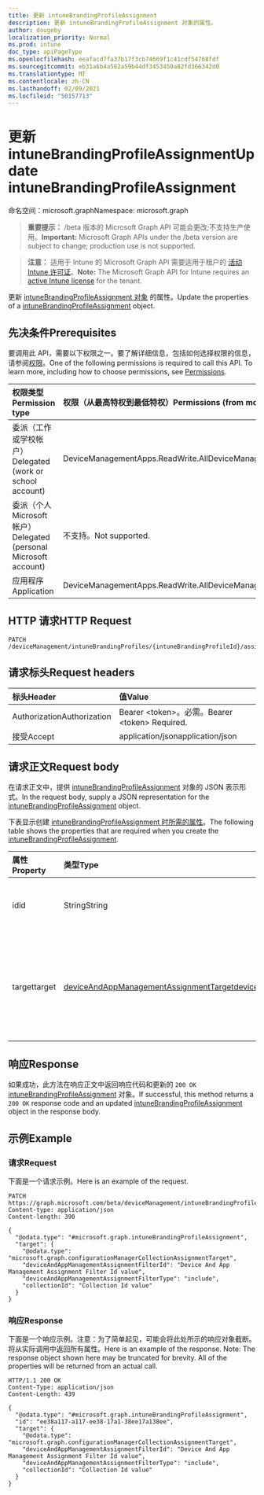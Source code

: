 ```yaml
---
title: 更新 intuneBrandingProfileAssignment
description: 更新 intuneBrandingProfileAssignment 对象的属性。
author: dougeby
localization_priority: Normal
ms.prod: intune
doc_type: apiPageType
ms.openlocfilehash: eeafacd7fa37b17f3cb74669f1c41cdf54768fdf
ms.sourcegitcommit: eb31a6b4a582a59b44df3453450a82fd366342d0
ms.translationtype: MT
ms.contentlocale: zh-CN
ms.lasthandoff: 02/09/2021
ms.locfileid: "50157713"
---
```

# <a name="update-intunebrandingprofileassignment"></a><span data-ttu-id="c0f35-103">更新 intuneBrandingProfileAssignment</span><span class="sxs-lookup"><span data-stu-id="c0f35-103">Update intuneBrandingProfileAssignment</span></span>

<span data-ttu-id="c0f35-104">命名空间：microsoft.graph</span><span class="sxs-lookup"><span data-stu-id="c0f35-104">Namespace: microsoft.graph</span></span>

> <span data-ttu-id="c0f35-105">**重要提示：** /beta 版本的 Microsoft Graph API 可能会更改;不支持生产使用。</span><span class="sxs-lookup"><span data-stu-id="c0f35-105">**Important:** Microsoft Graph APIs under the /beta version are subject to change; production use is not supported.</span></span>

> <span data-ttu-id="c0f35-106">**注意：** 适用于 Intune 的 Microsoft Graph API 需要适用于租户的 [活动 Intune 许可证](https://go.microsoft.com/fwlink/?linkid=839381)。</span><span class="sxs-lookup"><span data-stu-id="c0f35-106">**Note:** The Microsoft Graph API for Intune requires an [active Intune license](https://go.microsoft.com/fwlink/?linkid=839381) for the tenant.</span></span>

<span data-ttu-id="c0f35-107">更新 [intuneBrandingProfileAssignment 对象](../resources/intune-wip-intunebrandingprofileassignment.md) 的属性。</span><span class="sxs-lookup"><span data-stu-id="c0f35-107">Update the properties of a [intuneBrandingProfileAssignment](../resources/intune-wip-intunebrandingprofileassignment.md) object.</span></span>

## <a name="prerequisites"></a><span data-ttu-id="c0f35-108">先决条件</span><span class="sxs-lookup"><span data-stu-id="c0f35-108">Prerequisites</span></span>
<span data-ttu-id="c0f35-p101">要调用此 API，需要以下权限之一。要了解详细信息，包括如何选择权限的信息，请参阅[权限](/graph/permissions-reference)。</span><span class="sxs-lookup"><span data-stu-id="c0f35-p101">One of the following permissions is required to call this API. To learn more, including how to choose permissions, see [Permissions](/graph/permissions-reference).</span></span>

|<span data-ttu-id="c0f35-111">权限类型</span><span class="sxs-lookup"><span data-stu-id="c0f35-111">Permission type</span></span>|<span data-ttu-id="c0f35-112">权限（从最高特权到最低特权）</span><span class="sxs-lookup"><span data-stu-id="c0f35-112">Permissions (from most to least privileged)</span></span>|
|:---|:---|
|<span data-ttu-id="c0f35-113">委派（工作或学校帐户）</span><span class="sxs-lookup"><span data-stu-id="c0f35-113">Delegated (work or school account)</span></span>|<span data-ttu-id="c0f35-114">DeviceManagementApps.ReadWrite.All</span><span class="sxs-lookup"><span data-stu-id="c0f35-114">DeviceManagementApps.ReadWrite.All</span></span>|
|<span data-ttu-id="c0f35-115">委派（个人 Microsoft 帐户）</span><span class="sxs-lookup"><span data-stu-id="c0f35-115">Delegated (personal Microsoft account)</span></span>|<span data-ttu-id="c0f35-116">不支持。</span><span class="sxs-lookup"><span data-stu-id="c0f35-116">Not supported.</span></span>|
|<span data-ttu-id="c0f35-117">应用程序</span><span class="sxs-lookup"><span data-stu-id="c0f35-117">Application</span></span>|<span data-ttu-id="c0f35-118">DeviceManagementApps.ReadWrite.All</span><span class="sxs-lookup"><span data-stu-id="c0f35-118">DeviceManagementApps.ReadWrite.All</span></span>|

## <a name="http-request"></a><span data-ttu-id="c0f35-119">HTTP 请求</span><span class="sxs-lookup"><span data-stu-id="c0f35-119">HTTP Request</span></span>
<!-- {
  "blockType": "ignored"
}
-->
``` http
PATCH /deviceManagement/intuneBrandingProfiles/{intuneBrandingProfileId}/assignments/{intuneBrandingProfileAssignmentId}
```

## <a name="request-headers"></a><span data-ttu-id="c0f35-120">请求标头</span><span class="sxs-lookup"><span data-stu-id="c0f35-120">Request headers</span></span>
|<span data-ttu-id="c0f35-121">标头</span><span class="sxs-lookup"><span data-stu-id="c0f35-121">Header</span></span>|<span data-ttu-id="c0f35-122">值</span><span class="sxs-lookup"><span data-stu-id="c0f35-122">Value</span></span>|
|:---|:---|
|<span data-ttu-id="c0f35-123">Authorization</span><span class="sxs-lookup"><span data-stu-id="c0f35-123">Authorization</span></span>|<span data-ttu-id="c0f35-124">Bearer &lt;token&gt;。必需。</span><span class="sxs-lookup"><span data-stu-id="c0f35-124">Bearer &lt;token&gt; Required.</span></span>|
|<span data-ttu-id="c0f35-125">接受</span><span class="sxs-lookup"><span data-stu-id="c0f35-125">Accept</span></span>|<span data-ttu-id="c0f35-126">application/json</span><span class="sxs-lookup"><span data-stu-id="c0f35-126">application/json</span></span>|

## <a name="request-body"></a><span data-ttu-id="c0f35-127">请求正文</span><span class="sxs-lookup"><span data-stu-id="c0f35-127">Request body</span></span>
<span data-ttu-id="c0f35-128">在请求正文中，提供 [intuneBrandingProfileAssignment](../resources/intune-wip-intunebrandingprofileassignment.md) 对象的 JSON 表示形式。</span><span class="sxs-lookup"><span data-stu-id="c0f35-128">In the request body, supply a JSON representation for the [intuneBrandingProfileAssignment](../resources/intune-wip-intunebrandingprofileassignment.md) object.</span></span>

<span data-ttu-id="c0f35-129">下表显示创建 [intuneBrandingProfileAssignment 时所需的属性](../resources/intune-wip-intunebrandingprofileassignment.md)。</span><span class="sxs-lookup"><span data-stu-id="c0f35-129">The following table shows the properties that are required when you create the [intuneBrandingProfileAssignment](../resources/intune-wip-intunebrandingprofileassignment.md).</span></span>

|<span data-ttu-id="c0f35-130">属性</span><span class="sxs-lookup"><span data-stu-id="c0f35-130">Property</span></span>|<span data-ttu-id="c0f35-131">类型</span><span class="sxs-lookup"><span data-stu-id="c0f35-131">Type</span></span>|<span data-ttu-id="c0f35-132">说明</span><span class="sxs-lookup"><span data-stu-id="c0f35-132">Description</span></span>|
|:---|:---|:---|
|<span data-ttu-id="c0f35-133">id</span><span class="sxs-lookup"><span data-stu-id="c0f35-133">id</span></span>|<span data-ttu-id="c0f35-134">String</span><span class="sxs-lookup"><span data-stu-id="c0f35-134">String</span></span>|<span data-ttu-id="c0f35-135">实体的唯一标识符。</span><span class="sxs-lookup"><span data-stu-id="c0f35-135">Unique identifier of the entity.</span></span>|
|<span data-ttu-id="c0f35-136">target</span><span class="sxs-lookup"><span data-stu-id="c0f35-136">target</span></span>|[<span data-ttu-id="c0f35-137">deviceAndAppManagementAssignmentTarget</span><span class="sxs-lookup"><span data-stu-id="c0f35-137">deviceAndAppManagementAssignmentTarget</span></span>](../resources/intune-shared-deviceandappmanagementassignmenttarget.md)|<span data-ttu-id="c0f35-138">品牌配置文件分配到的分配目标。</span><span class="sxs-lookup"><span data-stu-id="c0f35-138">Assignment target that the branding profile is assigned to.</span></span>|



## <a name="response"></a><span data-ttu-id="c0f35-139">响应</span><span class="sxs-lookup"><span data-stu-id="c0f35-139">Response</span></span>
<span data-ttu-id="c0f35-140">如果成功，此方法在响应正文中返回响应代码和更新的 `200 OK` [intuneBrandingProfileAssignment](../resources/intune-wip-intunebrandingprofileassignment.md) 对象。</span><span class="sxs-lookup"><span data-stu-id="c0f35-140">If successful, this method returns a `200 OK` response code and an updated [intuneBrandingProfileAssignment](../resources/intune-wip-intunebrandingprofileassignment.md) object in the response body.</span></span>

## <a name="example"></a><span data-ttu-id="c0f35-141">示例</span><span class="sxs-lookup"><span data-stu-id="c0f35-141">Example</span></span>

### <a name="request"></a><span data-ttu-id="c0f35-142">请求</span><span class="sxs-lookup"><span data-stu-id="c0f35-142">Request</span></span>
<span data-ttu-id="c0f35-143">下面是一个请求示例。</span><span class="sxs-lookup"><span data-stu-id="c0f35-143">Here is an example of the request.</span></span>
``` http
PATCH https://graph.microsoft.com/beta/deviceManagement/intuneBrandingProfiles/{intuneBrandingProfileId}/assignments/{intuneBrandingProfileAssignmentId}
Content-type: application/json
Content-length: 390

{
  "@odata.type": "#microsoft.graph.intuneBrandingProfileAssignment",
  "target": {
    "@odata.type": "microsoft.graph.configurationManagerCollectionAssignmentTarget",
    "deviceAndAppManagementAssignmentFilterId": "Device And App Management Assignment Filter Id value",
    "deviceAndAppManagementAssignmentFilterType": "include",
    "collectionId": "Collection Id value"
  }
}
```

### <a name="response"></a><span data-ttu-id="c0f35-144">响应</span><span class="sxs-lookup"><span data-stu-id="c0f35-144">Response</span></span>
<span data-ttu-id="c0f35-p102">下面是一个响应示例。注意：为了简单起见，可能会将此处所示的响应对象截断。将从实际调用中返回所有属性。</span><span class="sxs-lookup"><span data-stu-id="c0f35-p102">Here is an example of the response. Note: The response object shown here may be truncated for brevity. All of the properties will be returned from an actual call.</span></span>
``` http
HTTP/1.1 200 OK
Content-Type: application/json
Content-Length: 439

{
  "@odata.type": "#microsoft.graph.intuneBrandingProfileAssignment",
  "id": "ee38a117-a117-ee38-17a1-38ee17a138ee",
  "target": {
    "@odata.type": "microsoft.graph.configurationManagerCollectionAssignmentTarget",
    "deviceAndAppManagementAssignmentFilterId": "Device And App Management Assignment Filter Id value",
    "deviceAndAppManagementAssignmentFilterType": "include",
    "collectionId": "Collection Id value"
  }
}
```




